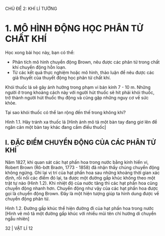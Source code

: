 CHỦ ĐỀ 2: KHÍ LÍ TƯỞNG

# 1. MÔ HÌNH ĐỘNG HỌC PHÂN TỬ CHẤT KHÍ

Học xong bài học này, bạn có thể:
- Phân tích mô hình chuyển động Brown, nêu được các phân tử trong chất khí chuyển động hỗn loạn.
- Từ các kết quả thực nghiệm hoặc mô hình, thảo luận để nêu được các giả thuyết của thuyết động học phân tử chất khí.

Khói thuốc lá sẽ gây ảnh hưởng trong phạm vi bán kính 7 - 10 m. Những người ở trong khoảng cách này với người hút thuốc sẽ hít phải khói thuốc, trở thành người hút thuốc thụ động và cũng gặp những nguy cơ về sức khỏe.

Tại sao khói thuốc có thể lan rộng đến thế trong không khí?

Hình 1.1. Hãy tránh xa thuốc lá
[Hình ảnh mô tả một bàn tay đang giơ lên để ngăn cản một bàn tay khác đang cầm điếu thuốc]

## I. ĐẶC ĐIỂM CHUYỂN ĐỘNG CỦA CÁC PHÂN TỬ KHÍ

Năm 1827, khi quan sát các hạt phấn hoa trong nước bằng kính hiển vi, Robert Brown (Rô-bớt Braơn, 1773 - 1858) đã nhận thấy chúng chuyển động không ngừng. Ghi lại vị trí của hạt phấn hoa sau những khoảng thời gian xác định, rồi nối các điểm đó lại, ta được một đường gấp khúc không theo một trật tự nào (Hình 1.2). Khi nhiệt độ của nước tăng thì các hạt phấn hoa cũng chuyển động nhanh hơn. Chuyển động như vậy của các hạt phấn hoa được gọi là chuyển động Brown. Đây là một hiện tượng giúp ta hình dung được về chuyển động phân tử.

Hình 1.2. Đường gấp khúc thể hiện đường đi của hạt phấn hoa trong nước
[Hình vẽ mô tả một đường gấp khúc với nhiều mũi tên chỉ hướng di chuyển ngẫu nhiên]

32 | VẬT LÍ 12